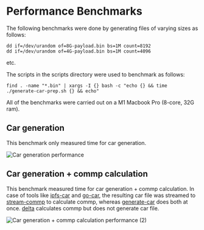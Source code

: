 # Performance Benchmarks

The following benchmarks were done by generating files of varying sizes as follows:
```
dd if=/dev/urandom of=8G-payload.bin bs=1M count=8192
dd if=/dev/urandom of=4G-payload.bin bs=1M count=4096
```
etc.

The scripts in the scripts directory were used to benchmark as follows:
```
find . -name "*.bin" | xargs -I {} bash -c "echo {} && time ./generate-car-prep.sh {} && echo"
```

All of the benchmarks were carried out on a M1 Macbook Pro (8-core, 32G ram).

## Car generation

This benchmark only measured time for car generation.

![Car generation performance](https://user-images.githubusercontent.com/1911631/222182570-dcb926a9-ccad-4656-9e93-592e0c9c0603.png)

## Car generation + commp calculation

This benchmark measured time for car generation + commp calculation. In case of tools like [ipfs-car](https://github.com/web3-storage/ipfs-car) and [go-car](https://github.com/ipld/go-car), the resulting car file was streamed to [stream-commp](https://github.com/filecoin-project/go-fil-commp-hashhash) to calculate commp, whereas [generate-car](https://github.com/tech-greedy/generate-car) does both at once. [delta](https://github.com/application-research/delta) calculates commp but does not generate car file.


![Car generation + commp calculation performance (2)](https://user-images.githubusercontent.com/1911631/222276892-187d6e2f-985f-4878-be3d-50ac14050e79.png)
